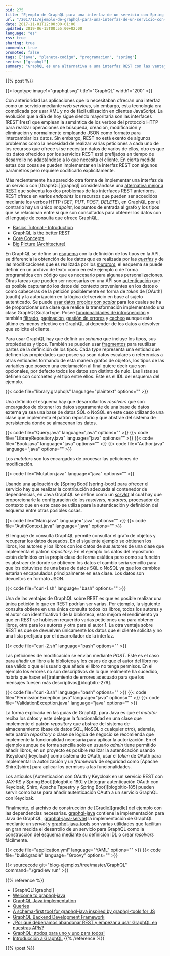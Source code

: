 ```yaml
---
pid: 275
title: "Ejemplo de GraphQL para una interfaz de un servicio con Spring Boot y Java"
url: "/2017/11/ejemplo-de-graphql-para-una-interfaz-de-un-servicio-con-spring-boot-y-java/"
date: 2017-11-01T12:00:00+01:00
updated: 2019-06-15T00:55:00+02:00
language: "es"
rss: true
sharing: true
comments: true
promoted: false
tags: ["java", "planeta-codigo", "programacion", "spring"]
series: ["graphql"]
summary: "GraphQL es una alternativa a una interfaz REST con las ventajas de poder realizar varias consultas en una misma petición y devolviendo únicamente los datos que requiera el cliente. Es una especificación y hay una implementación para los lenguajes de programación más populares entre ellos Java. Este artículo es una introducción con un ejemplo completo que muestra cómo se hacen consultas y modificaciones en los datos."
---
```


{{% post %}}


{{< logotype image1="graphql.svg" title1="GraphQL" width1="200" >}}

Con anterioridad las aplicaciones que lo necesitaban ofrecían una interfaz como un servicio mediante _web services_, sin embargo, esta tecnología era complicada por usar XML y no de fácil utilización en clientes JavaScript. La evolución que a día de hoy sigue siendo mayoritaria son las interfaces [REST][rest] que emplean la semántica de los verbos del protocolo HTTP para realizar operaciones de búsqueda, creación, modificación y eliminación y normalmente empleando JSON como formato para intercambiar los datos. Sin embargo, REST no está exento de algunos problemas como la necesidad de realizar varias peticiones a cada uno de los recursos que ofrece si se necesitan datos de varios de ellos, otro es que los datos ofrecidos por los servicios REST está prefijados en tiempo de desarrollo no adaptándose a lo que necesita el cliente. En cierta medida estas dos cosas se pueden implementar en la interfaz REST con algunos parámetros pero requiere codificarlo explícitamente.

Más recientemente ha aparecido otra forma de implementar una interfaz de un servicio con [GraphQL][graphql] considerándose una [alternativa mejor a REST](https://www.howtographql.com/basics/1-graphql-is-the-better-rest/) que solventa los dos problemas de las interfaces REST anteriores. REST ofrece en varios _endpoints_ los recursos que pueden ser accedidos mediante los verbos HTTP (_GET_, _PUT_, _POST_, _DELETE_), en GraphQL por el contrario hay un único _endpoint_, los puntos de entrada al grafo y los tipos que se relacionan entre si que son consultados para obtener los datos con el lenguaje de consulta que ofrece GraphQL.

* [Basics Tutorial - Introduction](https://www.howtographql.com/basics/0-introduction/)
* [GraphQL is the better REST](https://www.howtographql.com/basics/1-graphql-is-the-better-rest/)
* [Core Concepts](https://www.howtographql.com/basics/2-core-concepts/)
* [Big Picture (Architecture)](https://www.howtographql.com/basics/3-big-picture/)

En GraphQL se define un [esquema](https://graphql.org/learn/schema/) con la definición de los tipos en la API, se diferencia la obtención de los datos que es realizada por las [_queries_](https://graphql.org/learn/queries/) y de las modificaciones que es realizada por los [_mutators_](https://graphql.org/learn/queries/#mutations), el esquema se puede definir en un archivo de texto como en este ejemplo o de forma programática con código que es necesario para algunas personalizaciones. Otras tareas que pueden ser necesarias en una API son [autenticación](https://www.howtographql.com/graphql-java/5-authentication/) que es posible capturando los datos del contexto provenientes en los datos o como cabeceras de la petición posiblemente en forma de _token_ de [OAuth][oauth] y la autorización en la lógica del servicio en base al sujeto autenticado. Se puede [usar datos propios con _scalar_](https://graphql.org/learn/schema/#scalar-types) para los cuales se ha de proporcionar una clase que realice la transformación implementando una clase GraphQLScalarType. Posee [funcionalidades de introspección](https://graphql.org/learn/introspection/) y también [filtrado](https://www.howtographql.com/graphql-java/9-filtering/), [paginación](https://www.howtographql.com/graphql-java/10-pagination/), [gestión de errores](https://www.howtographql.com/graphql-java/7-error-handling/) y [cacheo](https://graphql.org/learn/caching/) aunque esto último es menos efectivo en GraphQL al depender de los datos a devolver que solicite el cliente.

Para usar GraphQL hay que definir un _schema_ que incluye los tipos, sus propiedades y tipos. También se pueden usar [fragmentos](https://graphql.org/learn/caching/) para reutilizar partes de la definición de los tipos. Cada _type_ representa una entidad que definen las propiedades que posee ya sean datos escalares o referencias a otras entidades formando de esta manera grafos de objetos, los tipos de las variables que poseen una exclamación al final quiere decir que son opcionales, por defecto todos los datos son distinto de nulo. Las listas se definen con corchetes y el tipo entre ellos. Este es el IDL del esquema del ejemplo.

{{< code file="library.graphqls" language="plaintext" options="" >}}

Una definido el esquema hay que desarrollar los _resolvers_ que son encargados de obtener los datos seguramente de una base de datos externa ya sea una base de datos SQL o NoSQL en este caso utilizando una clase que implementa el patrón repositorio y que abstrae del sistema de persistencia donde se almacenan los datos.

{{< code file="Query.java" language="java" options="" >}}
{{< code file="LibraryRepository.java" language="java" options="" >}}
{{< code file="Book.java" language="java" options="" >}}
{{< code file="Author.java" language="java" options="" >}}

Los _mutators_ son los encargados de procesar las peticiones de modificación.

{{< code file="Mutation.java" language="java" options="" >}}

Usando una aplicación de [Spring Boot][spring-boot] para ofrecer el servicio hay que realizar la contribución adecuada al contenedor de dependencias, en Java GraphQL se define como un [_servlet_](https://docs.oracle.com/javaee/7/api/javax/servlet/http/HttpServlet.html) al cual hay que proporcionarle la configuración de los _resolvers_, _mutators_, procesador de contexto que en este caso se utiliza para la autenticación y definición del esquema entre otras posibles cosas.

{{< code file="Main.java" language="java" options="" >}}
{{< code file="AuthContext.java" language="java" options="" >}}

El lenguaje de consulta GraphQL permite consultar el grafo de objetos y recuperar los datos deseados. En el siguiente ejemplo se obtienen los libros, los autores y los libros con los datos de sus autores de una clase que implementa el patrón _repository_. En el ejemplo los datos del repositorio están definidos en la propia clase de forma estática pero como su función es abstraer de donde se obtienen los datos el cambio sería sencillo para que los obtuviese de una base de datos SQL o NoSQL ya que los cambios estarían encapsulados principalmente en esa clase. Los datos son devueltos en formato JSON.

{{< code file="curl-1.sh" language="bash" options="" >}}

Una de las ventajas de GraphQL sobre REST es que es posible realizar una única petición lo que en REST podrían ser varias. Por ejemplo, la siguiente consulta obtiene en una única consulta todos los libros, todos los autores y el autor con identificativo 1 de la biblioteca, esto mejora el rendimiento ya que en REST se hubiesen requerido varias peticiones una para obtener libros, otra para los autores y otra para el autor 1. La otra ventaja sobre REST es que se devuelven únicamente los datos que el cliente solicita y no una lista prefijada por el desarrollador de la interfaz.

{{< code file="curl-2.sh" language="bash" options="" >}}

Las peticiones de modificación se envían mediante _POST_. Este es el caso para añadir un libro a la biblioteca y los casos de que el autor del libro no sea válido o que el usuario que añade el libro no tenga permisos. En el ejemplo los errores no son descriptivos de lo que realmente ha sucedido, habría que hacer el [tratamiento de errores adecuado para que los mensajes fuesen más descriptivos][blogbitix-279].

{{< code file="curl-3.sh" language="bash" options="" >}}
{{< code file="PermissionException.java" language="java" options="" >}}
{{< code file="ValidationException.java" language="java" options="" >}}

La forma explicada en las guías de GraphQL para Java es que el _mutator_ reciba los datos y este delegue la funcionalidad en una clase que implemente el patrón _repository_ que abstrae del sistema de almacenamiento (base de datos SQL, NoSQL o cualquier otro), además, este patrón _repository_ o clase de lógica de negocio se recomienda que implemente la funcionalidad necesaria para aplicar la autorización. En el ejemplo aunque de forma sencilla solo en usuario _admin_ tiene permitido añadir libros, en un proyecto es posible realizar la autenticación usando [Keycloak][keycloak] como sistema de OAuth, usar el _token_ de OAuth para implementar la autorización y un _framework_ de seguridad como [Apache Shiro][shiro] para aplicar los permisos a las funcionalidades.

Los artículos [Autenticación con OAuth y Keycloak en un servicio REST con JAX-RS y Spring Boot][blogbitix-180] y [Integrar autenticación OAuth con Keycloak, Shiro, Apache Tapestry y Spring Boot][blogbitix-185] pueden servir como base para añadir autenticación OAuth a un servicio GraphQL con Keycloak.

Finalmente, el archivo de construcción de [Gradle][gradle] del ejemplo con las dependencias necesarias. [graphql-java](https://github.com/graphql-java/graphql-java) contiene la implementación para Java de GraphQL, [graphql-java-servlet](https://github.com/graphql-java/graphql-java-servlet) la implementación de GraphQL mediante un _servlet_ y [graphql-java-tools](https://github.com/graphql-java/graphql-java-tools) son varias utilidades que facilitan en gran medida el desarrollo de un servicio para GraphQL como la construcción del esquema mediante su definición IDL o crear _resolvers_ fácilmente.

{{< code file="application.yml" language="YAML" options="" >}}
{{< code file="build.gradle" language="Groovy" options="" >}}

{{< sourcecode git="blog-ejemplos/tree/master/GraphQL" command="./gradlew run" >}}

{{% reference %}}

* [GraphQL][graphql]
* [Welcome to graphql-java](https://graphql-java.readthedocs.io/en/v5/)
* [GraphQL Java implementation](https://github.com/graphql-java/graphql-java)
* [Queries](https://www.howtographql.com/graphql-java/2-queries/)
* [A schema-first tool for graphql-java inspired by graphql-tools for JS](https://github.com/graphql-java/graphql-java-tools)
* [GraphQL Backend Development Framework](http://www.graph.cool)
* [¿Por qué deberíamos abandonar REST y empezar a usar GraphQL en nuestras APIs?](https://www.genbetadev.com/desarrollo-aplicaciones-moviles/por-que-deberiamos-abandonar-rest-y-empezar-a-usar-graphql-en-nuestras-apis)
* [GraphQL: ¡todos para uno y uno para todos!](https://www.paradigmadigital.com/dev/graphql-todos-uno-uno-todos/)
* [Introducción a GraphQL](https://www.adictosaltrabajo.com/tutoriales/introduccion-a-graphql/)
{{% /reference %}}

{{% /post %}}
